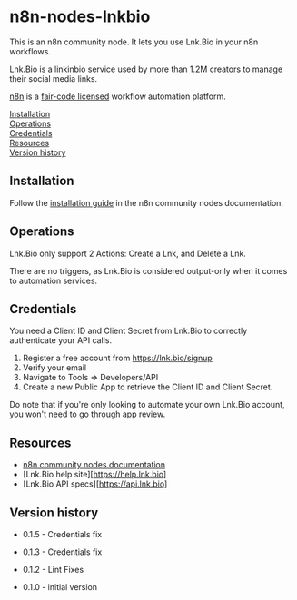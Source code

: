 # n8n-nodes-lnkbio

This is an n8n community node. It lets you use Lnk.Bio in your n8n workflows.

Lnk.Bio is a linkinbio service used by more than 1.2M creators to manage their social media links.

[n8n](https://n8n.io/) is a [fair-code licensed](https://docs.n8n.io/reference/license/) workflow automation platform.

[Installation](#installation)  
[Operations](#operations)  
[Credentials](#credentials)  
[Resources](#resources)  
[Version history](#version-history)

## Installation

Follow the [installation guide](https://docs.n8n.io/integrations/community-nodes/installation/) in the n8n community nodes documentation.

## Operations

Lnk.Bio only support 2 Actions: Create a Lnk, and Delete a Lnk.

There are no triggers, as Lnk.Bio is considered output-only when it comes to automation services.

## Credentials

You need a Client ID and Client Secret from Lnk.Bio to correctly authenticate your API calls.

1. Register a free account from https://lnk.bio/signup
2. Verify your email
3. Navigate to Tools => Developers/API
4. Create a new Public App to retrieve the Client ID and Client Secret.

Do note that if you're only looking to automate your own Lnk.Bio account, you won't need to go through app review.

## Resources

* [n8n community nodes documentation](https://docs.n8n.io/integrations/#community-nodes)
* [Lnk.Bio help site][https://help.lnk.bio]
* [Lnk.Bio API specs][https://api.lnk.bio]

## Version history

* 0.1.5 - Credentials fix

* 0.1.3 - Credentials fix

* 0.1.2 - Lint Fixes

* 0.1.0 - initial version


